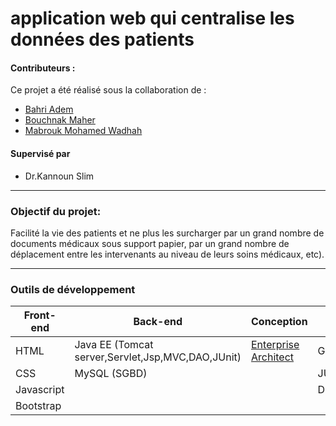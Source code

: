 # application web qui centralise les données des patients

#### **Contributeurs :**
Ce projet a été réalisé sous la collaboration de :
  
  * [Bahri Adem ](https://github.com/Bahri-Adem)
  * [Bouchnak Maher](https://github.com/)
  * [Mabrouk Mohamed Wadhah](https://github.com/)

#### **Supervisé par** 
* Dr.Kannoun Slim

---
### **Objectif du projet:**
Facilité la vie des patients et ne plus les surcharger par un grand nombre de documents médicaux sous support papier, par un grand nombre de déplacement entre les intervenants au niveau de leurs soins médicaux, etc).

---
### **Outils de développement**

<table>
    <thead>
        <th>Front-end</th>
        <th>Back-end</th>
        <th>Conception</th>
        <th>Autres</th>
    </thead>
    <tbody>
        <tr>
            <td>HTML</td>
            <td>Java EE (Tomcat server,Servlet,Jsp,MVC,DAO,JUnit)</td>
            <td><a href="https://sparxsystems.com/">Enterprise Architect</a></td>
             <td>Git/Github</td>
        </tr>
        <tr>
            <td>CSS</td>
            <td>MySQL (SGBD)</td>
            <td></td>
              <td>JUnit</td>
        </tr>
         <tr>
            <td>Javascript</td>
            <td></td>
            <td></td>
              <td>Docker</td>
        </tr>
        <tr>
            <td>Bootstrap</td>
            <td></td>
            <td></td>
             <td></td>
        </tr>
    </tbody>
</table>
